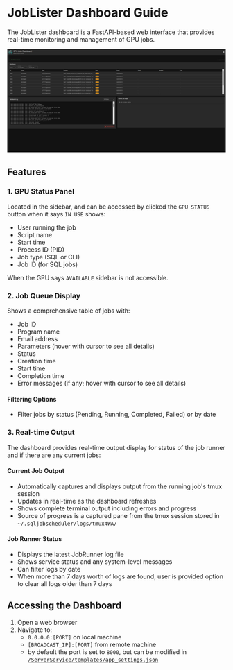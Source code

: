 # JobLister Dashboard Guide

The JobLister dashboard is a FastAPI-based web interface that provides real-time monitoring and management of GPU jobs.

![JobLister Dashboard](images/JobListerDashboard.png)

## Features

### 1. GPU Status Panel

Located in the sidebar, and can be accessed by clicked the `GPU STATUS` button when it says `IN USE` shows:

- User running the job
- Script name
- Start time
- Process ID (PID)
- Job type (SQL or CLI)
- Job ID (for SQL jobs)

When the GPU says `AVAILABLE` sidebar is not accessible.

### 2. Job Queue Display

Shows a comprehensive table of jobs with:

- Job ID
- Program name
- Email address
- Parameters (hover with cursor to see all details)
- Status
- Creation time
- Start time
- Completion time
- Error messages (if any; hover with cursor to see all details)

#### Filtering Options

- Filter jobs by status (Pending, Running, Completed, Failed) or by date

### 3. Real-time Output

The dashboard provides real-time output display for status of the job runner and if there are any current jobs:

#### Current Job Output

- Automatically captures and displays output from the running job's tmux session
- Updates in real-time as the dashboard refreshes
- Shows complete terminal output including errors and progress
- Source of progress is a captured pane from the tmux session stored in `~/.sqljobscheduler/logs/tmux4WA/`

#### Job Runner Status

- Displays the latest JobRunner log file
- Shows service status and any system-level messages
- Can filter logs by date
- When more than 7 days worth of logs are found, user is provided option to clear all logs older than 7 days

## Accessing the Dashboard

1. Open a web browser
2. Navigate to:
    - `0.0.0.0:[PORT]` on local machine
    - `[BROADCAST_IP]:[PORT]` from remote machine
    - by default the port is set to `8000`, but can be modified in [`/ServerService/templates/app_settings.json`](https://github.com/thicclatka/CLAH_IA/blob/main/SystemdServices/app_settings.json)
